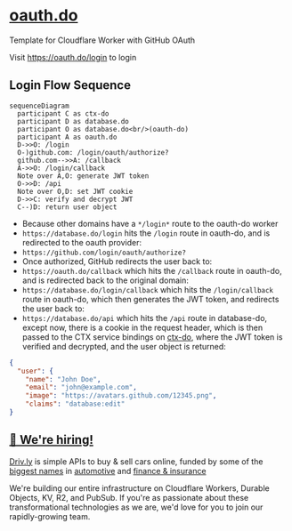 # [oauth.do](https://oauth.do)

Template for Cloudflare Worker with GitHub OAuth

Visit <https://oauth.do/login> to login

## Login Flow Sequence

```mermaid
sequenceDiagram
  participant C as ctx-do
  participant D as database.do
  participant O as database.do<br/>(oauth-do)
  participant A as oauth.do
  D->>O: /login
  O-)github.com: /login/oauth/authorize?
  github.com-->>A: /callback
  A->>O: /login/callback
  Note over A,O: generate JWT token
  O->>D: /api
  Note over O,D: set JWT cookie
  D->>C: verify and decrypt JWT
  C--)D: return user object
```

- Because other domains have a `*/login*` route to the oauth-do worker
- `https://database.do/login` hits the `/login` route in oauth-do, and is redirected to the oauth provider:
- `https://github.com/login/oauth/authorize?`
- Once authorized, GitHub redirects the user back to:
- `https://oauth.do/callback` which hits the `/callback` route in oauth-do, and is redirected back to the original domain:
- `https://database.do/login/callback` which hits the `/login/callback` route in oauth-do, which then generates the JWT token, and redirects the user back to:
- `https://database.do/api` which hits the `/api` route in database-do, except now, there is a cookie in the request header, which is then passed to the CTX service bindings on [ctx-do](https://ctx.do), where the JWT token is verified and decrypted, and the user object is returned:

```json
{
  "user": {
    "name": "John Doe",
    "email": "john@example.com",
    "image": "https://avatars.github.com/12345.png",
    "claims": "database:edit"
}
```

## [🚀 We're hiring!](https://careers.do/apply)

[Driv.ly](https://driv.ly) is simple APIs to buy & sell cars online, funded by some of the [biggest names](https://twitter.com/TurnerNovak) in [automotive](https://fontinalis.com/team/#bill-ford) and [finance & insurance](https://www.detroit.vc)

We're building our entire infrastructure on Cloudflare Workers, Durable Objects, KV, R2, and PubSub. If you're as passionate about these transformational technologies as we are, we'd love for you to join our rapidly-growing team.
